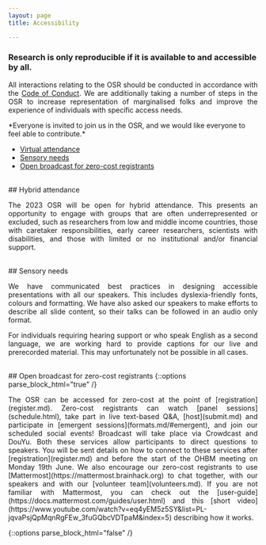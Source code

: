 ```yaml
---
layout: page
title: Accessibility

---
```




### Research is only reproducible if it is available to and accessible by all.

<!--img align="right" src="../img/undraw_enter_uhqk.png" alt="future" width="40%"-->

<p align="justify">
All interactions relating to the OSR should be conducted in accordance with the <a href="https://www.humanbrainmapping.org/i4a/pages/index.cfm?pageid=3846">Code of Conduct</a>. We are additionally taking a number of steps in the OSR to increase representation of marginalised folks and improve the experience of individuals with specific access needs.
</p>
*Everyone is invited to join us in the OSR, and we would like everyone to feel able to contribute.*

- [Virtual attendance](#virtual)
- [Sensory needs](#sensory)
- [Open broadcast for zero-cost registrants](#zero-cost)

<div id="virtual"></div>
<br>
## Hybrid attendance
<p align="justify">
The 2023 OSR will be open for hybrid attendance. This presents an opportunity to engage with groups that are often underrepresented or excluded,  such as researchers from low and middle income countries, those with caretaker responsibilities, early career researchers, scientists with disabilities, and those with limited or no institutional and/or financial support.
</p>
<div id="sensory"></div>
<br>
## Sensory needs
<p align="justify">
We have communicated best practices in designing accessible presentations with all our speakers. This includes dyslexia-friendly fonts, colours and formatting. We have also asked our speakers to make efforts to describe all slide content, so their talks can be followed in an audio only format.
</p>
<p align="justify">
For individuals requiring hearing support or who speak English as a second language, we are working hard to provide captions for our live and prerecorded material. This may unfortunately not be possible in all cases.
</p>

<div id="zero-cost"></div>
<br>
## Open broadcast for zero-cost registrants
{::options parse_block_html="true" /}
<p align="justify">
The OSR can be accessed for zero-cost at the point of [registration](register.md). Zero-cost registrants can watch [panel sessions](schedule.html), take part in live text-based Q&A, [host](submit.md) and participate in [emergent sessions](formats.md/#emergent), and join our scheduled social events!
Broadcast will take place via Crowdcast and DouYu. Both these services allow participants to direct questions to speakers. You will be sent details on how to connect to these services after [registration](register.md) and before the start of the OHBM meeting on Monday 19th June.
We also encourage our zero-cost registrants to use [Mattermost](https://mattermost.brainhack.org) to chat together, with our speakers and with our [volunteer team](volunteers.md). If you are not familiar with Mattermost, you can check out the [user-guide](https://docs.mattermost.com/guides/user.html) and this [short video](https://www.youtube.com/watch?v=eq4yEM5z5SY&list=PL-jqvaPsjQpMqnRgFEw_3fuGQbcVDTpaM&index=5) describing how it works.
</p>
{::options parse_block_html="false" /}

